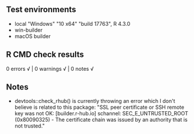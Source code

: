 ## Test environments
* local  "Windows" "10 x64" "build 17763",  R 4.3.0
* win-builder
* macOS builder

## R CMD check results

0 errors √ | 0 warnings √ | 0 notes √

## Notes

* devtools::check_rhub() is currently throwing an error which I don't believe is related to this package: "SSL peer certificate or SSH remote key was not OK: [builder.r-hub.io] schannel: SEC_E_UNTRUSTED_ROOT (0x80090325) - The certificate chain was issued by an authority that is not trusted."
